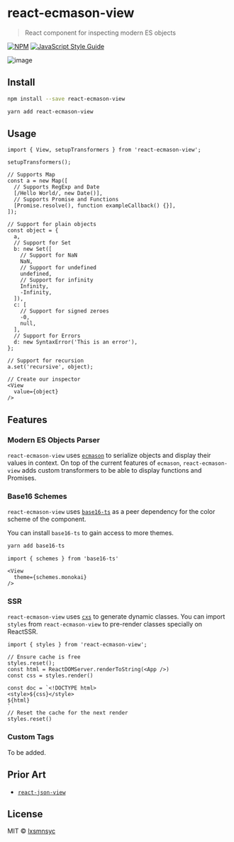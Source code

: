# react-ecmason-view

> React component for inspecting modern ES objects

[![NPM](https://img.shields.io/npm/v/react-ecmason-view.svg)](https://www.npmjs.com/package/react-ecmason-view) [![JavaScript Style Guide](https://badgen.net/badge/code%20style/airbnb/ff5a5f?icon=airbnb)](https://github.com/airbnb/javascript)

![image](https://user-images.githubusercontent.com/4783372/116081677-212c7400-a6cd-11eb-9c9e-11351b652dcb.png)

## Install

```bash
npm install --save react-ecmason-view
```

```bash
yarn add react-ecmason-view
```

## Usage

```tsx
import { View, setupTransformers } from 'react-ecmason-view';

setupTransformers();

// Supports Map
const a = new Map([
  // Supports RegExp and Date 
  [/Hello World/, new Date()],
  // Supports Promise and Functions
  [Promise.resolve(), function exampleCallback() {}],
]);

// Support for plain objects
const object = {
  a,
  // Support for Set
  b: new Set([
    // Support for NaN
    NaN,
    // Support for undefined
    undefined,
    // Support for infinity
    Infinity,
    -Infinity,
  ]),
  c: [
    // Support for signed zeroes
    -0,
    null,
  ],
  // Support for Errors
  d: new SyntaxError('This is an error'),
};

// Support for recursion
a.set('recursive', object);

// Create our inspector
<View
  value={object}
/>
```

## Features

### Modern ES Objects Parser

`react-ecmason-view` uses [`ecmason`](https://github.com/lxsmnsyc/ecmason) to serialize objects and display their values in context. On top of the current features of `ecmason`, `react-ecmason-view` adds custom transformers to be able to display functions and Promises.

### Base16 Schemes

`react-ecmason-view` uses [`base16-ts`](https://base16-ts.vercel.app/default-dark) as a peer dependency for the color scheme of the component.

You can install `base16-ts` to gain access to more themes.

```bash
yarn add base16-ts
```

```tsx
import { schemes } from 'base16-ts'

<View
  theme={schemes.monokai}
/>
```

### SSR

`react-ecmason-view` uses [`cxs`](https://github.com/cxs-css/cxs) to generate dynamic classes. You can import `styles` from `react-ecmason-view` to pre-render classes specially on ReactSSR.

```tsx
import { styles } from 'react-ecmason-view';

// Ensure cache is free
styles.reset();
const html = ReactDOMServer.renderToString(<App />)
const css = styles.render()

const doc = `<!DOCTYPE html>
<style>${css}</style>
${html}
`
// Reset the cache for the next render
styles.reset()
```

### Custom Tags

To be added.

## Prior Art

- [`react-json-view`](https://github.com/mac-s-g/react-json-view)

## License

MIT © [lxsmnsyc](https://github.com/lxsmnsyc)
